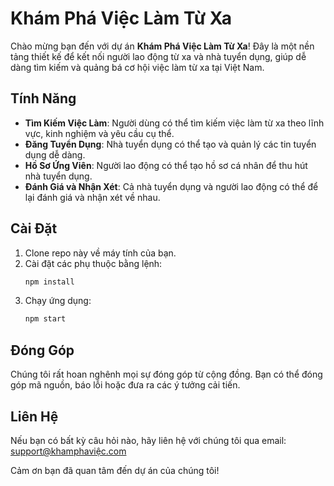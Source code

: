 # Khám Phá Việc Làm Từ Xa

Chào mừng bạn đến với dự án **Khám Phá Việc Làm Từ Xa**! Đây là một nền tảng thiết kế để kết nối người lao động từ xa và nhà tuyển dụng, giúp dễ dàng tìm kiếm và quảng bá cơ hội việc làm từ xa tại Việt Nam.

## Tính Năng
- **Tìm Kiếm Việc Làm**: Người dùng có thể tìm kiếm việc làm từ xa theo lĩnh vực, kinh nghiệm và yêu cầu cụ thể.
- **Đăng Tuyển Dụng**: Nhà tuyển dụng có thể tạo và quản lý các tin tuyển dụng dễ dàng.
- **Hồ Sơ Ứng Viên**: Người lao động có thể tạo hồ sơ cá nhân để thu hút nhà tuyển dụng.
- **Đánh Giá và Nhận Xét**: Cả nhà tuyển dụng và người lao động có thể để lại đánh giá và nhận xét về nhau.

## Cài Đặt
1. Clone repo này về máy tính của bạn.
2. Cài đặt các phụ thuộc bằng lệnh:
   ```bash
   npm install
   ```
3. Chạy ứng dụng:
   ```bash
   npm start
   ```

## Đóng Góp
Chúng tôi rất hoan nghênh mọi sự đóng góp từ cộng đồng. Bạn có thể đóng góp mã nguồn, báo lỗi hoặc đưa ra các ý tưởng cải tiến.

## Liên Hệ
Nếu bạn có bất kỳ câu hỏi nào, hãy liên hệ với chúng tôi qua email: support@khamphaviệc.com

Cảm ơn bạn đã quan tâm đến dự án của chúng tôi!